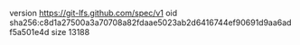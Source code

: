 version https://git-lfs.github.com/spec/v1
oid sha256:c8d1a27500a3a70708a82fdaae5023ab2d6416744ef90691d9aa6adf5a501e4d
size 13188
